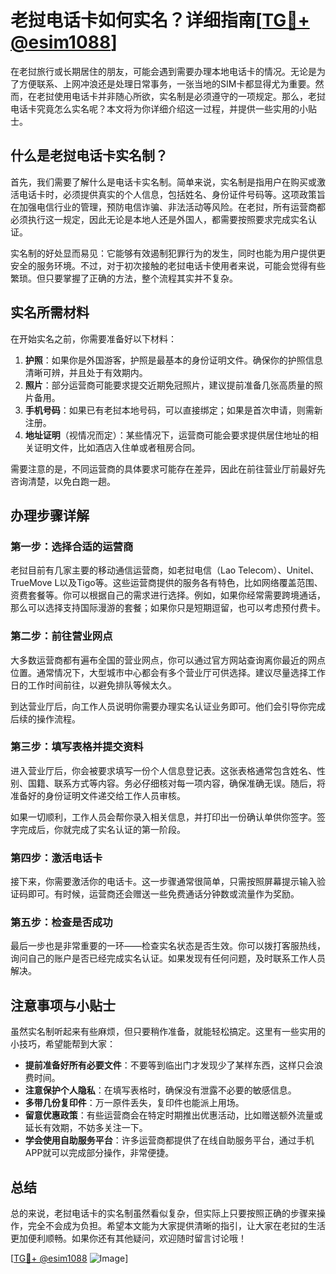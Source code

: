 # 老挝电话卡如何实名？详细指南[[TG💪+ @esim1088](https://t.me/s/esim1088)]

在老挝旅行或长期居住的朋友，可能会遇到需要办理本地电话卡的情况。无论是为了方便联系、上网冲浪还是处理日常事务，一张当地的SIM卡都显得尤为重要。然而，在老挝使用电话卡并非随心所欲，实名制是必须遵守的一项规定。那么，老挝电话卡究竟怎么实名呢？本文将为你详细介绍这一过程，并提供一些实用的小贴士。

## 什么是老挝电话卡实名制？

首先，我们需要了解什么是电话卡实名制。简单来说，实名制是指用户在购买或激活电话卡时，必须提供真实的个人信息，包括姓名、身份证件号码等。这项政策旨在加强电信行业的管理，预防电信诈骗、非法活动等风险。在老挝，所有运营商都必须执行这一规定，因此无论是本地人还是外国人，都需要按照要求完成实名认证。

实名制的好处显而易见：它能够有效遏制犯罪行为的发生，同时也能为用户提供更安全的服务环境。不过，对于初次接触的老挝电话卡使用者来说，可能会觉得有些繁琐。但只要掌握了正确的方法，整个流程其实并不复杂。

## 实名所需材料

在开始实名之前，你需要准备好以下材料：

1. **护照**：如果你是外国游客，护照是最基本的身份证明文件。确保你的护照信息清晰可辨，并且处于有效期内。
2. **照片**：部分运营商可能要求提交近期免冠照片，建议提前准备几张高质量的照片备用。
3. **手机号码**：如果已有老挝本地号码，可以直接绑定；如果是首次申请，则需新注册。
4. **地址证明**（视情况而定）：某些情况下，运营商可能会要求提供居住地址的相关证明文件，比如酒店入住单或者租房合同。

需要注意的是，不同运营商的具体要求可能存在差异，因此在前往营业厅前最好先咨询清楚，以免白跑一趟。

## 办理步骤详解

### 第一步：选择合适的运营商

老挝目前有几家主要的移动通信运营商，如老挝电信（Lao Telecom）、Unitel、TrueMove L以及Tigo等。这些运营商提供的服务各有特色，比如网络覆盖范围、资费套餐等。你可以根据自己的需求进行选择。例如，如果你经常需要跨境通话，那么可以选择支持国际漫游的套餐；如果你只是短期逗留，也可以考虑预付费卡。

### 第二步：前往营业网点

大多数运营商都有遍布全国的营业网点，你可以通过官方网站查询离你最近的网点位置。通常情况下，大型城市中心都会有多个营业厅可供选择。建议尽量选择工作日的工作时间前往，以避免排队等候太久。

到达营业厅后，向工作人员说明你需要办理实名认证业务即可。他们会引导你完成后续的操作流程。

### 第三步：填写表格并提交资料

进入营业厅后，你会被要求填写一份个人信息登记表。这张表格通常包含姓名、性别、国籍、联系方式等内容。务必仔细核对每一项内容，确保准确无误。随后，将准备好的身份证明文件递交给工作人员审核。

如果一切顺利，工作人员会帮你录入相关信息，并打印出一份确认单供你签字。签字完成后，你就完成了实名认证的第一阶段。

### 第四步：激活电话卡

接下来，你需要激活你的电话卡。这一步骤通常很简单，只需按照屏幕提示输入验证码即可。有时候，运营商还会赠送一些免费通话分钟数或流量作为奖励。

### 第五步：检查是否成功

最后一步也是非常重要的一环——检查实名状态是否生效。你可以拨打客服热线，询问自己的账户是否已经完成实名认证。如果发现有任何问题，及时联系工作人员解决。

## 注意事项与小贴士

虽然实名制听起来有些麻烦，但只要稍作准备，就能轻松搞定。这里有一些实用的小技巧，希望能帮到大家：

- **提前准备好所有必要文件**：不要等到临出门才发现少了某样东西，这样只会浪费时间。
- **注意保护个人隐私**：在填写表格时，确保没有泄露不必要的敏感信息。
- **多带几份复印件**：万一原件丢失，复印件也能派上用场。
- **留意优惠政策**：有些运营商会在特定时期推出优惠活动，比如赠送额外流量或延长有效期，不妨多关注一下。
- **学会使用自助服务平台**：许多运营商都提供了在线自助服务平台，通过手机APP就可以完成部分操作，非常便捷。

## 总结

总的来说，老挝电话卡的实名制虽然看似复杂，但实际上只要按照正确的步骤来操作，完全不会成为负担。希望本文能为大家提供清晰的指引，让大家在老挝的生活更加便利顺畅。如果你还有其他疑问，欢迎随时留言讨论哦！

[[TG💪+ @esim1088](https://t.me/s/esim1088) ![Image](https://i.postimg.cc/4NQfJmqS/Snipaste-2025-05-13-00-14-12.png)]